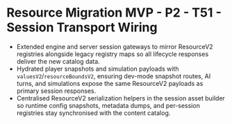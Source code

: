 # Resource Migration MVP - P2 - T51 - Session Transport Wiring

- Extended engine and server session gateways to mirror ResourceV2 registries alongside legacy registry maps so all lifecycle responses deliver the new catalog data.
- Hydrated player snapshots and simulation payloads with `valuesV2`/`resourceBoundsV2`, ensuring dev-mode snapshot routes, AI turns, and simulations expose the same ResourceV2 payloads as primary session responses.
- Centralised ResourceV2 serialization helpers in the session asset builder so runtime config snapshots, metadata dumps, and per-session registries stay synchronised with the content catalog.
